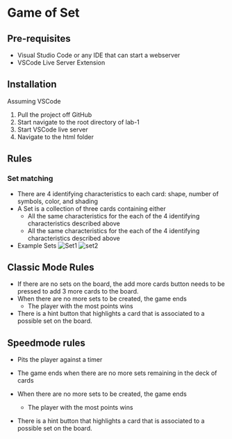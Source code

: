 # Game of Set

## Pre-requisites
- Visual Studio Code or any IDE that can start a webserver
- VSCode Live Server Extension

## Installation
Assuming VSCode
1. Pull the project off GitHub
2. Start navigate to the root directory of lab-1
3. Start VSCode live server
4. Navigate to the html folder

## Rules

### Set matching

- There are 4 identifying characteristics to each card: shape, number of symbols, color, and shading
- A Set is a collection of three cards containing either
  - All the same characteristics for the each of the 4 identifying characteristics described above
  - All the same characteristics for the each of the 4 identifying characteristics described above
- Example Sets
![Set1](https://user-images.githubusercontent.com/97846704/154812006-fbb0e7bd-4597-4964-b154-04a865f769cf.gif)
![set2](https://user-images.githubusercontent.com/40171255/154859884-040afd3b-5272-410c-ac05-07f32c84c68b.gif)

## Classic Mode Rules
- If there are no sets on the board, the add more cards button needs to be pressed to add 3 more cards to the board.
- When there are no more sets to be created, the game ends
  - The player with the most points wins
- There is a hint button that highlights a card that is associated to a possible set on the board.

## Speedmode rules
- Pits the player against a timer
- The game ends when there are no more sets remaining in the deck of cards


- When there are no more sets to be created, the game ends
  - The player with the most points wins
- There is a hint button that highlights a card that is associated to a possible set on the board.
